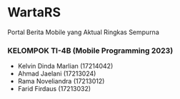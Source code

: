 # WartaRS

Portal Berita Mobile yang Aktual Ringkas Sempurna

### KELOMPOK TI-4B (Mobile Programming 2023)
- Kelvin Dinda Marlian (17214042)
- Ahmad Jaelani (17213024)
- Rama Noveliandra (17213012)
- Farid Firdaus (17213032)